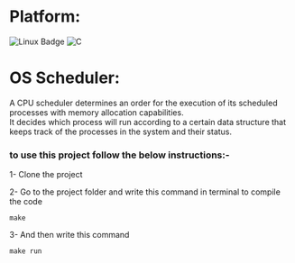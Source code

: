 # Platform:  
![Linux Badge](https://img.shields.io/badge/Linux-OS-green) ![C](https://img.shields.io/badge/-C-blue)



# OS Scheduler:  
A CPU scheduler determines an order for the execution of its scheduled processes with memory allocation capabilities.  
It decides which process will run according to a certain data structure that keeps track of the processes in the system and their status.  

### to use this project follow the below instructions:-  
1- Clone the project  

2- Go to the project folder and write this command in terminal to compile the code  

```
make
```
3- And then write this command  
```
make run 
```

